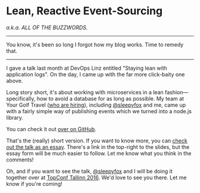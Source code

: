# Lean, Reactive Event-Sourcing

*a.k.a. ALL OF THE BUZZWORDS.*

---

You know, it's been so long I forgot how my blog works. Time to remedy that.

---

I gave a talk last month at DevOps Linz entitled "Staying lean with application logs". On the day, I came up with the far more click-baity one above.

Long story short, it's about working with microservices in a lean fashion—specifically, how to avoid a database for as long as possible. My team at Your Golf Travel ([who are hiring][Palatinate Group Careers]), including [@sleepyfox][] and me, came up with a fairly simple way of publishing events which we turned into a node.js library.

You can check it out [over on GitHub][ygt/microservice-logging].

That's the (really) short version. If you want to know more, you can [check out the talk as an essay][Staying Lean With Application Logs]. There's a link in the top-right to the slides, but the essay form will be much easier to follow. Let me know what you think in the comments!

Oh, and if you want to see the talk, [@sleepyfox][] and I will be doing it together over at [TopConf Tallinn 2016][]. We'd love to see you there. Let me know if you're coming!

[Palatinate Group Careers]: http://www.palatinategroup.com/
[@sleepyfox]: https://twitter.com/sleepyfox
[ygt/microservice-logging]: https://github.com/ygt/microservice-logging
[Staying Lean With Application Logs]: https://talks.samirtalwar.com/staying-lean-with-application-logs.html
[TopConf Tallinn 2016]: http://topconf.com/tallinn-2016/
